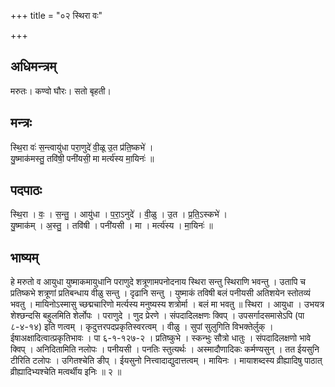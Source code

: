 +++
title = "०२ स्थिरा वः"

+++
## अधिमन्त्रम्
मरुतः। कण्वो घौरः। सतो बृहती।

## मन्त्रः
स्थि॒रा वः॑ स॒न्त्वायु॑धा परा॒णुदे॑ वी॒ळू उ॒त प्र॑ति॒ष्कभे॑ ।  
यु॒ष्माक॑मस्तु॒ तवि॑षी॒ पनी॑यसी॒ मा मर्त्य॑स्य मा॒यिनः॑ ॥

## पदपाठः
स्थि॒रा । वः॒ । स॒न्तु॒ । आयु॑धा । प॒रा॒ऽनुदे॑ । वी॒ळु । उ॒त । प्र॒ति॒ऽस्कभे॑ ।  
यु॒ष्माक॑म् । अ॒स्तु॒ । तवि॑षी । पनी॑यसी । मा । मर्त्य॑स्य । मा॒यिनः॑ ॥

## भाष्यम्
हे मरुतो व आयुधा युष्माकमायुधानि पराणुदे शत्रूणामपनोदनाय स्थिरा सन्तु स्थिराणि भवन्तु । उतापि च प्रतिष्कभे शत्रूणां प्रतिबन्धाय वीळु सन्तु । दृढानि सन्तु । युष्माकं तविषी बलं पनीयसी अतिशयेन स्तोतव्यं भवतु । मायिनोऽस्मासु च्छद्मचारिणो मर्त्यस्य मनुष्यस्य शत्रोर्मा । बलं मा भवतु ॥ स्थिरा । आयुधा । उभयत्र शेश्छन्दसि बहुलमिति शेर्लोपः । पराणुदे । णुद प्रेरणे । संपदादिलक्षणः क्विप् । उपसर्गादसमासेऽपि (पा ८-४-१४) इति णत्वम् । कृदुत्तरपदप्रकृतिस्वरत्वम् । वीळु । सुपां सुलुगिति विभक्तेर्लुक् । ईषाअक्षादित्वात्प्रकृतिभावः । पा ६-१-१२७-२ । प्रतिष्कुभे । स्कन्भुः सौत्रो धातुः । संपदादिलक्षणो भावे क्विप् । अनिदितामिति नलोपः । पनीयसी । पनतिः स्तुत्यर्थः । अस्मादौणादिकः कर्मण्यसुन् । तत ईयसुनि टीरिति टलोपः । उगितश्चेति ङीप् । ईयसुनो नित्त्वादाद्युदात्तत्वम् । मायिनः । मायाशब्दस्य व्रीह्यादिषु पाठात् व्रीह्यादिभ्यश्चेति मत्वर्थीय इनिः ॥ २ ॥